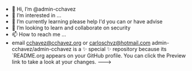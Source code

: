 - 👋 Hi, I’m @admin-cchavez
- 👀 I’m interested in ...
- 🌱 I’m currently learning please help I'd you can or have advise 
- 💞️ I’m looking to learn and collaborate on security 
- 📫 How to reach me ... 
- email cchavez@cchavez.org or carloschvz@hotmail.com 
admin-cchavez/admin-cchavez is a ✨ special ✨ repository because its `README.org appears on your GitHub profile.
You can click the Preview link to take a look at your changes.
--->
